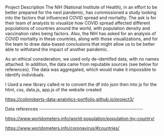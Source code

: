 Project Description
The NIH (National Institute of Health), in an effort to be better prepared for the next pandemic, has commissioned a study looking into the factors that influenced COVID spread and mortality.
The ask is for their team of analysts to visualize how COVID spread affected different populations of countries around the world, with population density and vaccination rates being factors.
Also, the NIH has asked for an analysis of COVID mortality in these countries, along with those visualizations,
and for the team to draw data-based conclusions that might allow us to be better able to withstand the impact of another pandemic.

As an ethical consideration, we used only de-identifed data, with no names attached. In addition, the data came from reputable sources (see below for references). The data was aggregated, which would make it impossible to identify individuals.


I Used a new library called re to convert the df into json then into js for the html, css, data.js, app.js of the website created

https://colinroberts-data-analytics-portfolio.github.io/project3/


Data references ----------------------------------------------------

https://www.worldometers.info/world-population/population-by-country/

https://www.worldometers.info/coronavirus/#countries/
